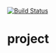[![Build Status](https://travis-ci.org/SeanWhelan/project.svg?branch=master)](https://travis-ci.org/SeanWhelan/project)

# project
